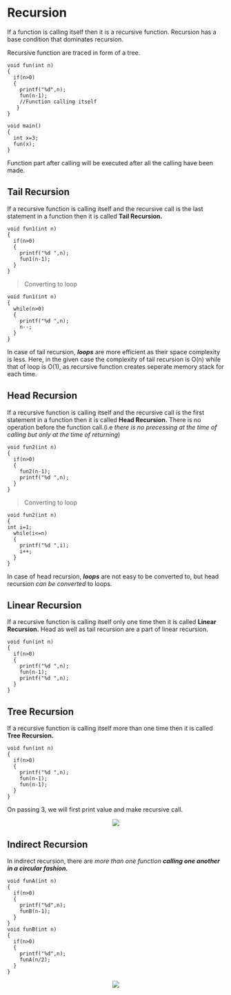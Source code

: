 # Recursion

If a function is calling itself then it is a recursive function. Recursion has a base condition that dominates recursion.

Recursive function are traced in form of a tree.

```
void fun(int n)
{
  if(n>0)
  {
    printf("%d",n);
    fun(n-1);
    //Function calling itself
   }
}

void main()
{
  int x=3;
  fun(x);
}
```

Function part after calling will be executed after all the calling have been made.

## Tail Recursion

If a recursive function is calling itself and the recursive call is the last statement in a function then it is called **Tail Recursion.**

```
void fun1(int n)
{
  if(n>0)
  {
    printf("%d ",n);
    fun1(n-1);
  }
}
```

> Converting to loop
```
void fun1(int n)
{
  while(n>0)
  {
    printf("%d ",n);
    n--;
  }
}
```

In case of tail recursion, ***loops*** are more efficient as their space complexity is less. Here, in the given case the complexity of tail recursion is O(n) while that of loop is O(1), as recursive function creates seperate memory stack for each time.

## Head Recursion

If a recursive function is calling itself and the recursive call is the first statement in a function then it is called **Head Recursion.** There is no operation before the function call.(i.e *there is no precessing at the time of calling but only at the time of returning*)

```
void fun2(int n)
{
  if(n>0)
  {
    fun2(n-1);
    printf("%d ",n);
  }
}
```

> Converting to loop
```
void fun2(int n)
{
int i=1;
  while(i<=n)
  {
    printf("%d ",i);
    i++;
  }
}
```

In case of head recursion, ***loops*** are not easy to be converted to, but head recursion *can be converted* to loops.

## Linear Recursion

If a recursive function is calling itself only one time then it is called **Linear Recursion.** Head as well as tail recursion are a part of linear recursion.

```
void fun(int n)
{
  if(n>0)
  {
    printf("%d ",n);
    fun(n-1);
    printf("%d ",n);
  }
}
```

## Tree Recursion

If a recursive function is calling itself more than one time then it is called **Tree Recursion.**

```
void fun(int n)
{
  if(n>0)
  {
    printf("%d ",n);
    fun(n-1);
    fun(n-1);
  }
}
```

On passing 3, we will first print value and make recursive call.

<div align="center">
  <img src="https://github.com/kshitizsaini113/Data-Structure-and-Algorithms/blob/master/2.%20Recursion/tree_recursion.PNG">
</div>

## Indirect Recursion

In indirect recursion, there are *more than one function* ***calling one another in a circular fashion.***

```
void funA(int n)
{
  if(n>0)
  {
    printf("%d",n);
    funB(n-1);
  }
}
void funB(int n)
{
  if(n>0)
  {
    printf("%d",n);
    funA(n/2);
  }
}
```

<div align="center">
  <img src="https://github.com/kshitizsaini113/Data-Structure-and-Algorithms/blob/master/2.%20Recursion/indirect_recursion.PNG">
</div>
